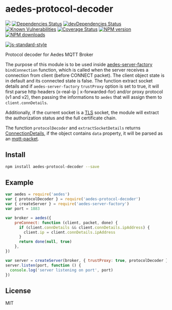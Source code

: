 # aedes-protocol-decoder

![](https://github.com/moscajs/aedes-protocol-decoder/workflows/ci/badge.svg)
[![Dependencies Status](https://david-dm.org/moscajs/aedes-protocol-decoder/status.svg)](https://david-dm.org/moscajs/aedes-protocol-decoder)
[![devDependencies Status](https://david-dm.org/moscajs/aedes-protocol-decoder/dev-status.svg)](https://david-dm.org/moscajs/aedes-protocol-decoder?type=dev)
<br/>
[![Known Vulnerabilities](https://snyk.io/test/github/moscajs/aedes-protocol-decoder/badge.svg)](https://snyk.io/test/github/moscajs/aedes-protocol-decoder)
[![Coverage Status](https://coveralls.io/repos/moscajs/aedes-protocol-decoder/badge.svg?branch=master&service=github)](https://coveralls.io/github/moscajs/aedes-protocol-decoder?branch=master)
[![NPM version](https://img.shields.io/npm/v/aedes-protocol-decoder.svg?style=flat)](https://www.npmjs.com/package/aedes-protocol-decoder)
[![NPM downloads](https://img.shields.io/npm/dm/aedes-protocol-decoder.svg?style=flat)](https://www.npmjs.com/package/aedes-protocol-decoder)


[![js-standard-style](https://cdn.rawgit.com/feross/standard/master/badge.svg)](https://github.com/feross/standard)

Protocol decoder for Aedes MQTT Broker

The purpose of this module is to be used inside [aedes-server-factory](https://github.com/moscajs/aedes-server-factory) `bindConnection` function, which is called when the server receives a connection from client (before CONNECT packet). The client object state is in default and its connected state is false. 
The function extract socket details and if `aedes-server-factory` `trustProxy` option is set to true, it will first parse http headers (x-real-ip | x-forwarded-for) and/or proxy protocol (v1 and v2), then passing the informations to `aedes` that will assign them to `client.connDetails`.

Additionally, if the current socket is a [TLS](https://nodejs.org/api/tls.html#tls_class_tls_tlssocket) socket, the module will extract the authorization status and the full certificate chain.

The function `protocolDecoder` and `extractSocketDetails` returns [ConnectionDetails](./types/index.d.ts), if the object contains `data` property, it will be parsed as an [mqtt-packet](https://github.com/mqttjs/mqtt-packet).

## Install

```bash
npm install aedes-protocol-decoder --save
```

## Example 

```js
var aedes = require('aedes')
var { protocolDecoder } = require('aedes-protocol-decoder')
var { createServer } = require('aedes-server-factory')
var port = 1883

var broker = aedes({
	preConnect: function (client, packet, done) {
	  if (client.connDetails && client.connDetails.ipAddress) {
	    client.ip = client.connDetails.ipAddress
	  }
	  return done(null, true)
	},
})

var server = createServer(broker, { trustProxy: true, protocolDecoder })
server.listen(port, function () {
  console.log('server listening on port', port)
})
```

## License

MIT
